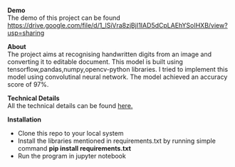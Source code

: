 **Demo**\
  The demo of this project can be found <https://drive.google.com/file/d/1_lSiVra8zjBjI1IAD5dCpLAEhYSoIHXB/view?usp=sharing>
  
**About**\
The project aims at recognising handwritten digits from an image and converting it to editable document. This model is built using tensorflow,pandas,numpy,opencv-python libraries.
I tried to implement this model using convolutinal neural network. The model achieved an accuracy score of 97%.

**Technical Details**\
All the technical details can be found [here.](https://github.com/Pavithree/data-science-portfolio/blob/main/HandwrittenCharacterRecognition/HDR.ipynb)

**Installation**
- Clone this repo to your local system
- Install the libraries mentioned in requirements.txt by running simple command **pip install requirements.txt**
- Run the program in jupyter notebook
